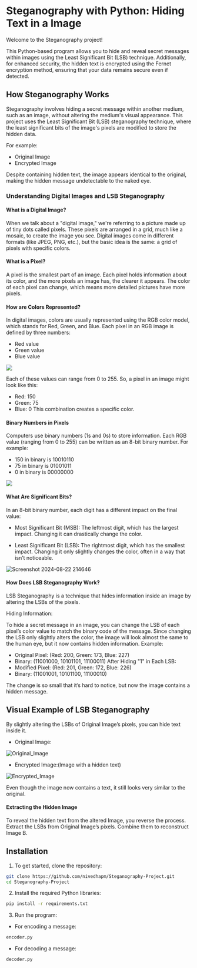 
# Steganography with Python: Hiding Text in a Image

Welcome to the Steganography project! 

This Python-based program allows you to hide and reveal secret messages within images using the Least Significant Bit (LSB) technique. Additionally, for enhanced security, the hidden text is encrypted using the Fernet encryption method, ensuring that your data remains secure even if detected.


## How Steganography Works

Steganography involves hiding a secret message within another medium, such as an image, without altering the medium's visual appearance. This project uses the Least Significant Bit (LSB) steganography technique, where the least significant bits of the image's pixels are modified to store the hidden data.

For example:

- Original Image
- Encrypted Image

Despite containing hidden text, the image appears identical to the original, making the hidden message undetectable to the naked eye.

### Understanding Digital Images and LSB Steganography

#### What is a Digital Image?

When we talk about a "digital image," we're referring to a picture made up of tiny dots called pixels. These pixels are arranged in a grid, much like a mosaic, to create the image you see. Digital images come in different formats (like JPEG, PNG, etc.), but the basic idea is the same: a grid of pixels with specific colors.

#### What is a Pixel?

A pixel is the smallest part of an image. Each pixel holds information about its color, and the more pixels an image has, the clearer it appears. The color of each pixel can change, which means more detailed pictures have more pixels.

#### How are Colors Represented?

In digital images, colors are usually represented using the RGB color model, which stands for Red, Green, and Blue. Each pixel in an RGB image is defined by three numbers:

- Red value
- Green value
- Blue value

![](https://cdn-images-1.medium.com/max/2000/1*tcTa2Cst3FXkDpxTg-_1mA.jpeg)

Each of these values can range from 0 to 255. So, a pixel in an image might look like this:

- Red: 150
- Green: 75
- Blue: 0
This combination creates a specific color.

#### Binary Numbers in Pixels

Computers use binary numbers (1s and 0s) to store information. Each RGB value (ranging from 0 to 255) can be written as an 8-bit binary number. For example:

- 150 in binary is 10010110
- 75 in binary is 01001011
- 0 in binary is 00000000

![](https://cdn-images-1.medium.com/max/2000/1*Mt3yDPhS3aq_spPfWTW9BA.png)


#### What Are Significant Bits?

In an 8-bit binary number, each digit has a different impact on the final value:

- Most Significant Bit (MSB): The leftmost digit, which has the largest impact. Changing it can drastically change the color.

- Least Significant Bit (LSB): The rightmost digit, which has the smallest impact. Changing it only slightly changes the color, often in a way that isn’t noticeable.

![Screenshot 2024-08-22 214646](https://github.com/user-attachments/assets/88739052-e7f7-4be3-83c2-a4dc7222ace2)

#### How Does LSB Steganography Work?

LSB Steganography is a technique that hides information inside an image by altering the LSBs of the pixels.

Hiding Information:

To hide a secret message in an image, you can change the LSB of each pixel’s color value to match the binary code of the message.
Since changing the LSB only slightly alters the color, the image will look almost the same to the human eye, but it now contains hidden information.
Example:

- Original Pixel: (Red: 200, Green: 173, Blue: 227)
- Binary: (11001000, 10101101, 11100011)
After Hiding "1" in Each LSB:
- Modified Pixel: (Red: 201, Green: 172, Blue: 226)
- Binary: (11001001, 10101100, 11100010)

The change is so small that it’s hard to notice, but now the image contains a hidden message.

## Visual Example of LSB Steganography


By slightly altering the LSBs of Original Image’s pixels, you can hide text inside it.

- Original Image:

![Original_Image](https://github.com/user-attachments/assets/c11dac50-1e9e-4a51-b09a-0c195c28c276)


- Encrypted Image:(Image with a hidden text)

![Encrypted_Image](https://github.com/user-attachments/assets/eb1eed12-da3c-4dcc-82a3-1da748db67f7)

Even though the image now contains a text, it still looks very similar to the original.

#### Extracting the Hidden Image

To reveal the hidden text from the altered Image, you reverse the process.
Extract the LSBs from Original Image’s pixels. Combine them to reconstruct Image B.
## Installation

1. To get started, clone the repository:

```bash
git clone https://github.com/nivedhapm/Steganography-Project.git
cd Steganography-Project
```
2. Install the required Python libraries:

```bash
pip install -r requirements.txt
```    
3. Run the program:
- For encoding a message:
```bash
encoder.py
``` 
- For decoding a message:
```bash
decoder.py
``` 
